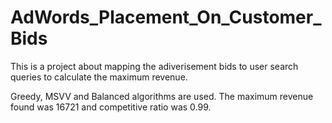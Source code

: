 # AdWords_Placement_On_Customer_Bids
This is a project about mapping the adiverisement bids to user search queries to calculate the maximum revenue.  

Greedy, MSVV and Balanced algorithms are used. The maximum revenue found was 16721 and competitive ratio was 0.99.
